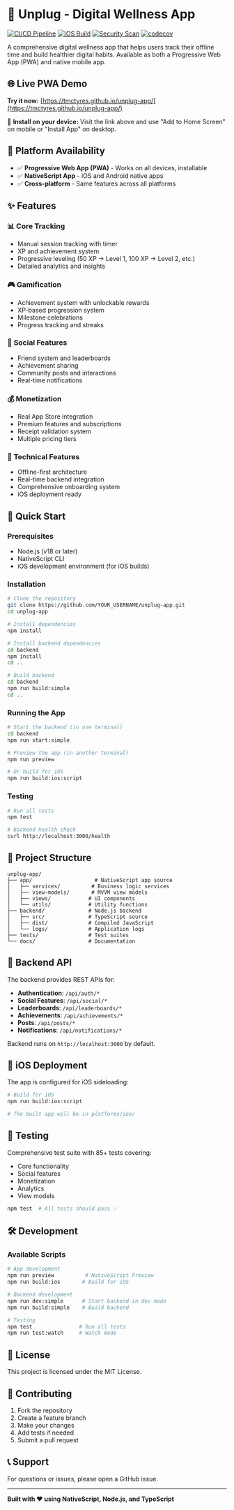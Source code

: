 # 📱 Unplug - Digital Wellness App

[![CI/CD Pipeline](https://github.com/tmctyres/unplug-app/actions/workflows/ci-cd.yml/badge.svg)](https://github.com/tmctyres/unplug-app/actions/workflows/ci-cd.yml)
[![iOS Build](https://github.com/tmctyres/unplug-app/actions/workflows/ios-build.yml/badge.svg)](https://github.com/tmctyres/unplug-app/actions/workflows/ios-build.yml)
[![Security Scan](https://github.com/tmctyres/unplug-app/actions/workflows/security.yml/badge.svg)](https://github.com/tmctyres/unplug-app/actions/workflows/security.yml)
[![codecov](https://codecov.io/gh/tmctyres/unplug-app/branch/main/graph/badge.svg)](https://codecov.io/gh/tmctyres/unplug-app)

A comprehensive digital wellness app that helps users track their offline time and build healthier digital habits. Available as both a Progressive Web App (PWA) and native mobile app.

## 🌐 **Live PWA Demo**
**Try it now:** [https://tmctyres.github.io/unplug-app/](https://tmctyres.github.io/unplug-app/)

📱 **Install on your device:** Visit the link above and use "Add to Home Screen" on mobile or "Install App" on desktop.

## 📱 **Platform Availability**
- ✅ **Progressive Web App (PWA)** - Works on all devices, installable
- ✅ **NativeScript App** - iOS and Android native apps
- ✅ **Cross-platform** - Same features across all platforms

## ✨ Features

### 📊 **Core Tracking**
- Manual session tracking with timer
- XP and achievement system
- Progressive leveling (50 XP → Level 1, 100 XP → Level 2, etc.)
- Detailed analytics and insights

### 🎮 **Gamification**
- Achievement system with unlockable rewards
- XP-based progression system
- Milestone celebrations
- Progress tracking and streaks

### 👥 **Social Features**
- Friend system and leaderboards
- Achievement sharing
- Community posts and interactions
- Real-time notifications

### 💰 **Monetization**
- Real App Store integration
- Premium features and subscriptions
- Receipt validation system
- Multiple pricing tiers

### 🔧 **Technical Features**
- Offline-first architecture
- Real-time backend integration
- Comprehensive onboarding system
- iOS deployment ready

## 🚀 Quick Start

### Prerequisites
- Node.js (v18 or later)
- NativeScript CLI
- iOS development environment (for iOS builds)

### Installation

```bash
# Clone the repository
git clone https://github.com/YOUR_USERNAME/unplug-app.git
cd unplug-app

# Install dependencies
npm install

# Install backend dependencies
cd backend
npm install
cd ..

# Build backend
cd backend
npm run build:simple
cd ..
```

### Running the App

```bash
# Start the backend (in one terminal)
cd backend
npm run start:simple

# Preview the app (in another terminal)
npm run preview

# Or build for iOS
npm run build:ios:script
```

### Testing

```bash
# Run all tests
npm test

# Backend health check
curl http://localhost:3000/health
```

## 📁 Project Structure

```
unplug-app/
├── app/                    # NativeScript app source
│   ├── services/          # Business logic services
│   ├── view-models/       # MVVM view models
│   ├── views/            # UI components
│   └── utils/            # Utility functions
├── backend/              # Node.js backend
│   ├── src/              # TypeScript source
│   ├── dist/             # Compiled JavaScript
│   └── logs/             # Application logs
├── tests/                # Test suites
└── docs/                 # Documentation
```

## 🔧 Backend API

The backend provides REST APIs for:

- **Authentication**: `/api/auth/*`
- **Social Features**: `/api/social/*`
- **Leaderboards**: `/api/leaderboards/*`
- **Achievements**: `/api/achievements/*`
- **Posts**: `/api/posts/*`
- **Notifications**: `/api/notifications/*`

Backend runs on `http://localhost:3000` by default.

## 📱 iOS Deployment

The app is configured for iOS sideloading:

```bash
# Build for iOS
npm run build:ios:script

# The built app will be in platforms/ios/
```

## 🧪 Testing

Comprehensive test suite with 85+ tests covering:
- Core functionality
- Social features
- Monetization
- Analytics
- View models

```bash
npm test  # All tests should pass ✅
```

## 🛠️ Development

### Available Scripts

```bash
# App development
npm run preview          # NativeScript Preview
npm run build:ios       # Build for iOS

# Backend development  
npm run dev:simple      # Start backend in dev mode
npm run build:simple    # Build backend

# Testing
npm test               # Run all tests
npm run test:watch     # Watch mode
```

## 📄 License

This project is licensed under the MIT License.

## 🤝 Contributing

1. Fork the repository
2. Create a feature branch
3. Make your changes
4. Add tests if needed
5. Submit a pull request

## 📞 Support

For questions or issues, please open a GitHub issue.

---

**Built with ❤️ using NativeScript, Node.js, and TypeScript**
